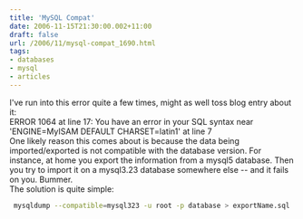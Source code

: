 ```yaml
---
title: 'MySQL Compat'
date: 2006-11-15T21:30:00.002+11:00
draft: false
url: /2006/11/mysql-compat_1690.html
tags: 
- databases
- mysql
- articles
---
```


I've run into this error quite a few times, might as well toss blog entry about it:  
ERROR 1064 at line 17: You have an error in your SQL syntax near 'ENGINE=MyISAM DEFAULT CHARSET=latin1' at line 7  
One likely reason this comes about is because the data being imported/exported is not compatible with the database version. For instance, at home you export the information from a mysql5 database. Then you try to import it on a mysql3.23 database somewhere else -- and it fails on you. Bummer.  
The solution is quite simple:  
  
  
```bash
 mysqldump --compatible=mysql323 -u root -p database > exportName.sql
```